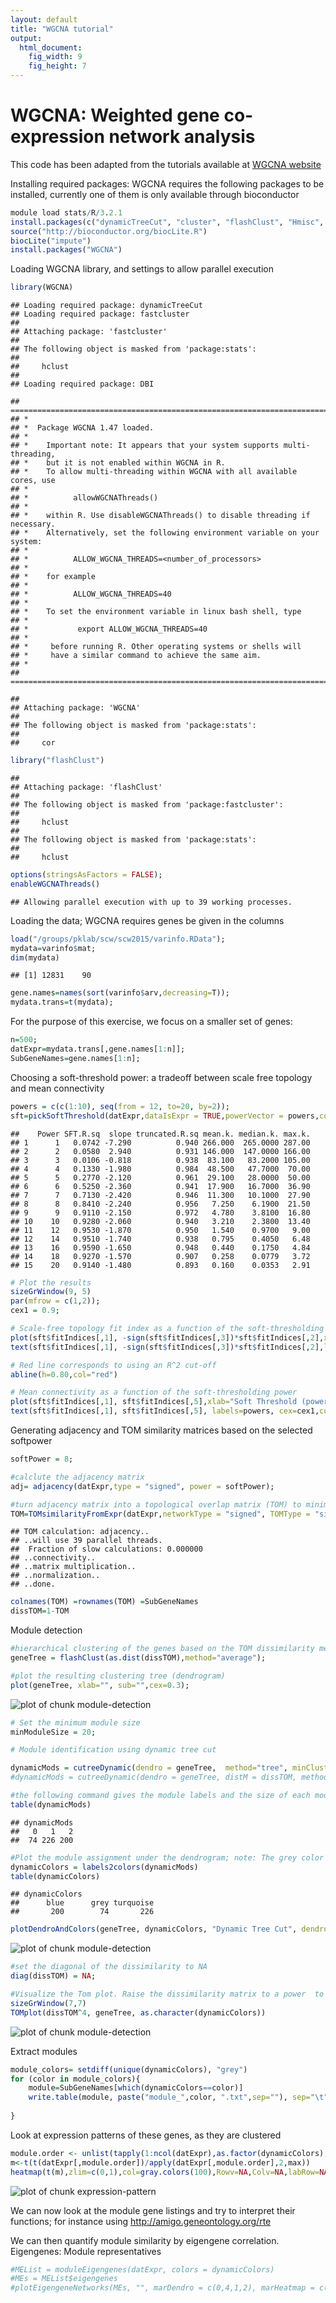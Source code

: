 ```yaml
---
layout: default
title: "WGCNA tutorial"
output:
  html_document:
    fig_width: 9
    fig_height: 7
---
```




WGCNA: Weighted gene co-expression network analysis
========================================================
This code has been adapted from the tutorials available at [WGCNA website](http://labs.genetics.ucla.edu/horvath/CoexpressionNetwork/Rpackages/WGCNA/)

Installing required packages:
WGCNA requires the following packages to be installed,
currently one of them is only available through bioconductor


```r
module load stats/R/3.2.1
install.packages(c("dynamicTreeCut", "cluster", "flashClust", "Hmisc", "reshape", "foreach", "doParallel") ) 
source("http://bioconductor.org/biocLite.R") 
biocLite("impute")
install.packages("WGCNA")
```


Loading WGCNA library, and settings to allow parallel execution



```r
library(WGCNA)
```

```
## Loading required package: dynamicTreeCut
## Loading required package: fastcluster
## 
## Attaching package: 'fastcluster'
## 
## The following object is masked from 'package:stats':
## 
##     hclust
## 
## Loading required package: DBI
```

```
## ==========================================================================
## *
## *  Package WGCNA 1.47 loaded.
## *
## *    Important note: It appears that your system supports multi-threading,
## *    but it is not enabled within WGCNA in R. 
## *    To allow multi-threading within WGCNA with all available cores, use 
## *
## *          allowWGCNAThreads()
## *
## *    within R. Use disableWGCNAThreads() to disable threading if necessary.
## *    Alternatively, set the following environment variable on your system:
## *
## *          ALLOW_WGCNA_THREADS=<number_of_processors>
## *
## *    for example 
## *
## *          ALLOW_WGCNA_THREADS=40
## *
## *    To set the environment variable in linux bash shell, type 
## *
## *           export ALLOW_WGCNA_THREADS=40
## *
## *     before running R. Other operating systems or shells will
## *     have a similar command to achieve the same aim.
## *
## ==========================================================================
```

```
## 
## Attaching package: 'WGCNA'
## 
## The following object is masked from 'package:stats':
## 
##     cor
```

```r
library("flashClust")
```

```
## 
## Attaching package: 'flashClust'
## 
## The following object is masked from 'package:fastcluster':
## 
##     hclust
## 
## The following object is masked from 'package:stats':
## 
##     hclust
```

```r
options(stringsAsFactors = FALSE);
enableWGCNAThreads()
```

```
## Allowing parallel execution with up to 39 working processes.
```


Loading the data;
WGCNA requires genes be given in the columns



```r
load("/groups/pklab/scw/scw2015/varinfo.RData");
mydata=varinfo$mat;
dim(mydata)
```

```
## [1] 12831    90
```

```r
gene.names=names(sort(varinfo$arv,decreasing=T));
mydata.trans=t(mydata);
```


For the purpose of this exercise, we focus on a smaller set of genes:



```r
n=500;
datExpr=mydata.trans[,gene.names[1:n]];
SubGeneNames=gene.names[1:n];
```


Choosing a soft-threshold power: a tradeoff between scale free topology and mean connectivity



```r
powers = c(c(1:10), seq(from = 12, to=20, by=2));
sft=pickSoftThreshold(datExpr,dataIsExpr = TRUE,powerVector = powers,corFnc = cor,corOptions = list(use = 'p'),networkType = "signed")
```

```
##    Power SFT.R.sq  slope truncated.R.sq mean.k. median.k. max.k.
## 1      1   0.0742 -7.290          0.940 266.000  265.0000 287.00
## 2      2   0.0580  2.940          0.931 146.000  147.0000 166.00
## 3      3   0.0106 -0.818          0.938  83.100   83.2000 105.00
## 4      4   0.1330 -1.980          0.984  48.500   47.7000  70.00
## 5      5   0.2770 -2.120          0.961  29.100   28.0000  50.00
## 6      6   0.5250 -2.360          0.941  17.900   16.7000  36.90
## 7      7   0.7130 -2.420          0.946  11.300   10.1000  27.90
## 8      8   0.8410 -2.240          0.956   7.250    6.1900  21.50
## 9      9   0.9110 -2.150          0.972   4.780    3.8100  16.80
## 10    10   0.9280 -2.060          0.940   3.210    2.3800  13.40
## 11    12   0.9530 -1.870          0.950   1.540    0.9700   9.00
## 12    14   0.9510 -1.740          0.938   0.795    0.4050   6.48
## 13    16   0.9590 -1.650          0.948   0.440    0.1750   4.84
## 14    18   0.9270 -1.570          0.907   0.258    0.0779   3.72
## 15    20   0.9140 -1.480          0.893   0.160    0.0353   2.91
```

```r
# Plot the results
sizeGrWindow(9, 5)
par(mfrow = c(1,2));
cex1 = 0.9;

# Scale-free topology fit index as a function of the soft-thresholding power
plot(sft$fitIndices[,1], -sign(sft$fitIndices[,3])*sft$fitIndices[,2],xlab="Soft Threshold (power)",ylab="Scale Free Topology Model Fit, signed R^2",type="n", main = paste("Scale independence"));
text(sft$fitIndices[,1], -sign(sft$fitIndices[,3])*sft$fitIndices[,2],labels=powers,cex=cex1,col="red");

# Red line corresponds to using an R^2 cut-off
abline(h=0.80,col="red")

# Mean connectivity as a function of the soft-thresholding power
plot(sft$fitIndices[,1], sft$fitIndices[,5],xlab="Soft Threshold (power)",ylab="Mean Connectivity", type="n",main = paste("Mean connectivity"))
text(sft$fitIndices[,1], sft$fitIndices[,5], labels=powers, cex=cex1,col="red")
```


Generating adjacency and TOM similarity matrices based on the selected softpower



```r
softPower = 8;

#calclute the adjacency matrix
adj= adjacency(datExpr,type = "signed", power = softPower);

#turn adjacency matrix into a topological overlap matrix (TOM) to minimize the effects of noise and spurious associations
TOM=TOMsimilarityFromExpr(datExpr,networkType = "signed", TOMType = "signed", power = softPower);
```

```
## TOM calculation: adjacency..
## ..will use 39 parallel threads.
##  Fraction of slow calculations: 0.000000
## ..connectivity..
## ..matrix multiplication..
## ..normalization..
## ..done.
```

```r
colnames(TOM) =rownames(TOM) =SubGeneNames
dissTOM=1-TOM
```


Module detection



```r
#hierarchical clustering of the genes based on the TOM dissimilarity measure
geneTree = flashClust(as.dist(dissTOM),method="average");

#plot the resulting clustering tree (dendrogram)
plot(geneTree, xlab="", sub="",cex=0.3);
```

![plot of chunk module-detection](figure/module-detection-1.png) 

```r
# Set the minimum module size
minModuleSize = 20;

# Module identification using dynamic tree cut

dynamicMods = cutreeDynamic(dendro = geneTree,  method="tree", minClusterSize = minModuleSize);
#dynamicMods = cutreeDynamic(dendro = geneTree, distM = dissTOM, method="hybrid", deepSplit = 2, pamRespectsDendro = FALSE, minClusterSize = minModuleSize);

#the following command gives the module labels and the size of each module. Lable 0 is reserved for unassigned genes
table(dynamicMods)
```

```
## dynamicMods
##   0   1   2 
##  74 226 200
```

```r
#Plot the module assignment under the dendrogram; note: The grey color is reserved for unassigned genes
dynamicColors = labels2colors(dynamicMods)
table(dynamicColors)
```

```
## dynamicColors
##      blue      grey turquoise 
##       200        74       226
```

```r
plotDendroAndColors(geneTree, dynamicColors, "Dynamic Tree Cut", dendroLabels = FALSE, hang = 0.03, addGuide = TRUE, guideHang = 0.05, main = "Gene dendrogram and module colors")
```

![plot of chunk module-detection](figure/module-detection-2.png) 

```r
#set the diagonal of the dissimilarity to NA 
diag(dissTOM) = NA;

#Visualize the Tom plot. Raise the dissimilarity matrix to a power  to bring out the module structure
sizeGrWindow(7,7)
TOMplot(dissTOM^4, geneTree, as.character(dynamicColors))
```

![plot of chunk module-detection](figure/module-detection-3.png) 

Extract modules


```r
module_colors= setdiff(unique(dynamicColors), "grey")
for (color in module_colors){
    module=SubGeneNames[which(dynamicColors==color)]
    write.table(module, paste("module_",color, ".txt",sep=""), sep="\t", row.names=FALSE, col.names=FALSE,quote=FALSE)
    
}
```

Look at expression patterns of these genes, as they are clustered


```r
module.order <- unlist(tapply(1:ncol(datExpr),as.factor(dynamicColors),I))
m<-t(t(datExpr[,module.order])/apply(datExpr[,module.order],2,max))
heatmap(t(m),zlim=c(0,1),col=gray.colors(100),Rowv=NA,Colv=NA,labRow=NA,scale="none",RowSideColors=dynamicColors[module.order])
```

![plot of chunk expression-pattern](figure/expression-pattern-1.png) 

We can now look at the module gene listings and try to interpret their functions; for instance using http://amigo.geneontology.org/rte

We can then quantify module similarity by eigengene correlation. Eigengenes: Module representatives


```r
#MEList = moduleEigengenes(datExpr, colors = dynamicColors)
#MEs = MEList$eigengenes
#plotEigengeneNetworks(MEs, "", marDendro = c(0,4,1,2), marHeatmap = c(3,4,1,2))
```



